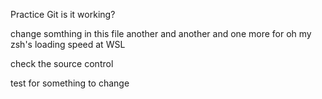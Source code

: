 Practice Git
is it working?

change somthing in this file
another
and another
and one more for oh my zsh's loading speed at WSL

check the source control

test for something to change

